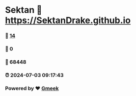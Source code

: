 # Sektan :link: https://SektanDrake.github.io 
### :page_facing_up: [14](https://SektanDrake.github.io/tag.html) 
### :speech_balloon: 0 
### :hibiscus: 68448 
### :alarm_clock: 2024-07-03 09:17:43 
### Powered by :heart: [Gmeek](https://github.com/Meekdai/Gmeek)
